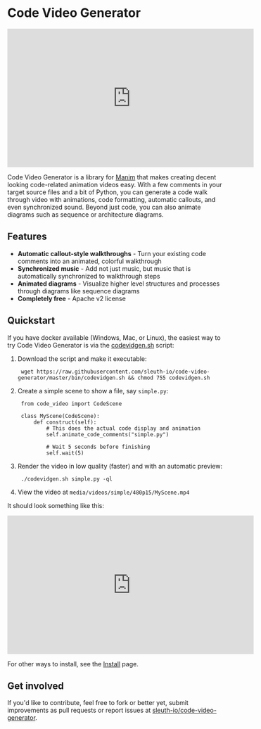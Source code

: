 # Code Video Generator

<iframe width="560" height="315" src="https://www.youtube.com/embed/1V5TQRuQ8A4" frameborder="0" allow="accelerometer; autoplay; clipboard-write; encrypted-media; gyroscope; picture-in-picture" allowfullscreen></iframe>

Code Video Generator is a library for [Manim](https://github.com/manimcommunity/manim) that makes creating decent
 looking code-related animation videos easy.  With a few comments in your target source files and a bit of Python, you
  can
  generate a code walk through video with animations, code formatting, automatic callouts, and even synchronized
   sound. Beyond just code, you can also animate diagrams such as sequence or architecture diagrams.

## Features

* **Automatic callout-style walkthroughs** - Turn your existing code comments into an animated, colorful walkthrough
* **Synchronized music** - Add not just music, but music that is automatically synchronized to walkthrough steps
* **Animated diagrams** - Visualize higher level structures and processes through diagrams like sequence diagrams
* **Completely free** - Apache v2 license

## Quickstart

If you have docker available (Windows, Mac, or Linux), the easiest way to try
Code Video Generator is via the [codevidgen.sh](https://raw.githubusercontent.com/sleuth-io/code-video-generator/master/bin/codevidgen.sh) script:

1. Download the script and make it executable:
    
        wget https://raw.githubusercontent.com/sleuth-io/code-video-generator/master/bin/codevidgen.sh && chmod 755 codevidgen.sh
   
1. Create a simple scene to show a file, say `simple.py`:

        from code_video import CodeScene
        
        class MyScene(CodeScene):
            def construct(self):
                # This does the actual code display and animation
                self.animate_code_comments("simple.py")
            
                # Wait 5 seconds before finishing
                self.wait(5)

1. Render the video in low quality (faster) and with an automatic preview:

        ./codevidgen.sh simple.py -ql

1. View the video at `media/videos/simple/480p15/MyScene.mp4`

It should look something like this:

<iframe width="560" height="315" src="https://www.youtube.com/embed/I-Y__IJ_y90" frameborder="0" allow="accelerometer; autoplay; clipboard-write; encrypted-media; gyroscope; picture-in-picture" allowfullscreen></iframe>

For other ways to install, see the [Install](installation.md) page.

## Get involved

If you'd like to contribute, feel free to fork or better yet, submit improvements as pull requests or report issues
 at [sleuth-io/code-video-generator](https://github.com/sleuth-io/code-video-generator).


